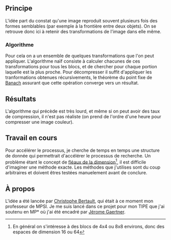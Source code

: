 Principe
--------
L'idée part du constat qu'une image reproduit souvent plusieurs fois des formes semblables (par exemple à la frontière entre deux objets). On se retrouve donc ici à retenir des transformations de l'image dans elle même.

### Algorithme
Pour cela on a un ensemble de quelques transformations que l'on peut appliquer.
L'algorithme naïf consiste à calculer chacunes de ces transformations pour tous les blocs, et de chercher pour chaque portion laquelle est la plus proche.
Pour décompresser il suffit d'appliquer les tranformations obtenues récursivements, le théorème du point fixe de [Banach](fixpoint) assurant que cette opération converge vers un résultat.

Résultats
---------
L'algorithme qui précède est très lourd, et même si on peut avoir des taux de compression, il n'est pas réaliste (on prend de l'ordre d'une heure pour compresser une image couleur).

Travail en cours
----------------
Pour accélérer le processus, je cherche de temps en temps une structure de donnée qui permettrait d'accélérer le processus de recherche.
Un problème étant le concept de [fléaux de la dimension](dimension)[^bigdim], il est difficile d'imaginer une méthode exacte. Les méthodes que j'utilises sont du coup arbitraires et doivent êtres testées manuelement avant de conclure.

À propos
--------
L'idée a été lancée par [Christophe Bertault][cbertault], qui était à ce moment mon professeur de MPSI.
Je me suis lancé dans ce projet pour mon TIPE que j'ai soutenu en MP* où j'ai été encadré par [Jérome Gaertner][jgaertner].


[^bigdim]: En général on s'intéresse à des blocs de 4x4 ou 8x8 environs, donc des espaces de dimension 16 ou 64


[dimension]: https://www.wikiwand.com/fr/Fléau_de_la_dimension
[fixpoint]: https://fr.wikipedia.org/wiki/Théorèmes_de_point_fixe
[publication]: ../../static/pdf/tipe.pdf

[cbertault]: http://christophebertault.fr/
[jgaertner]: http://jerome.gaertner.free.fr/
